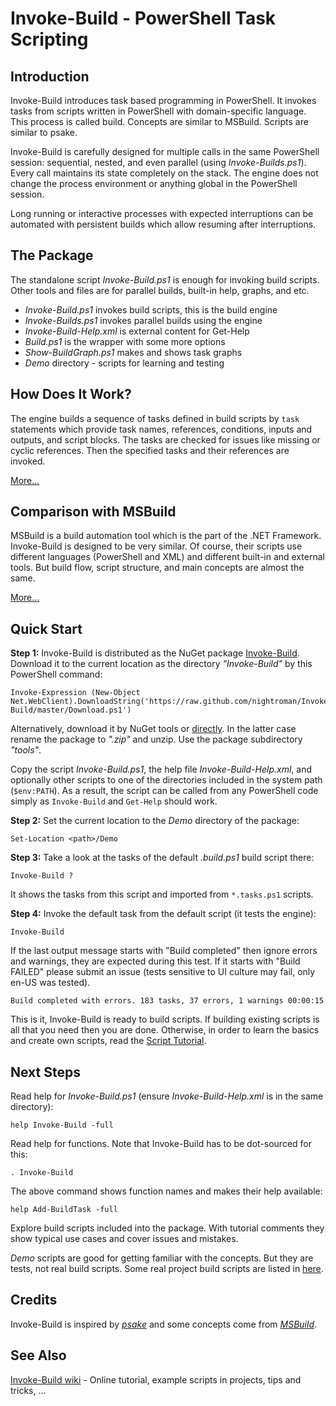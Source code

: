 
Invoke-Build - PowerShell Task Scripting
========================================

## Introduction

Invoke-Build introduces task based programming in PowerShell. It invokes tasks
from scripts written in PowerShell with domain-specific language. This process
is called build. Concepts are similar to MSBuild. Scripts are similar to psake.

Invoke-Build is carefully designed for multiple calls in the same PowerShell
session: sequential, nested, and even parallel (using *Invoke-Builds.ps1*).
Every call maintains its state completely on the stack. The engine does not
change the process environment or anything global in the PowerShell session.

Long running or interactive processes with expected interruptions can be
automated with persistent builds which allow resuming after interruptions.

## The Package

The standalone script *Invoke-Build.ps1* is enough for invoking build scripts.
Other tools and files are for parallel builds, built-in help, graphs, and etc.

* *Invoke-Build.ps1* invokes build scripts, this is the build engine
* *Invoke-Builds.ps1* invokes parallel builds using the engine
* *Invoke-Build-Help.xml* is external content for Get-Help
* *Build.ps1* is the wrapper with some more options
* *Show-BuildGraph.ps1* makes and shows task graphs
* *Demo* directory - scripts for learning and testing

## How Does It Work?

The engine builds a sequence of tasks defined in build scripts by `task`
statements which provide task names, references, conditions, inputs and
outputs, and script blocks. The tasks are checked for issues like missing or
cyclic references. Then the specified tasks and their references are invoked.

[More...](https://github.com/nightroman/Invoke-Build/wiki/How-Build-Works)

## Comparison with MSBuild

MSBuild is a build automation tool which is the part of the .NET Framework.
Invoke-Build is designed to be very similar. Of course, their scripts use
different languages (PowerShell and XML) and different built-in and external
tools. But build flow, script structure, and main concepts are almost the same.

[More...](https://github.com/nightroman/Invoke-Build/wiki/Comparison-with-MSBuild)

## Quick Start

**Step 1:**
Invoke-Build is distributed as the NuGet package [Invoke-Build](https://www.nuget.org/packages/Invoke-Build).
Download it to the current location as the directory *"Invoke-Build"* by this PowerShell command:

    Invoke-Expression (New-Object Net.WebClient).DownloadString('https://raw.github.com/nightroman/Invoke-Build/master/Download.ps1')

Alternatively, download it by NuGet tools or [directly](http://nuget.org/api/v2/package/Invoke-Build).
In the latter case rename the package to *".zip"* and unzip. Use the package
subdirectory *"tools"*.

Copy the script *Invoke-Build.ps1*, the help file *Invoke-Build-Help.xml*, and
optionally other scripts to one of the directories included in the system path
(`$env:PATH`). As a result, the script can be called from any PowerShell code
simply as `Invoke-Build` and `Get-Help` should work.

**Step 2:**
Set the current location to the *Demo* directory of the package:

    Set-Location <path>/Demo

**Step 3:**
Take a look at the tasks of the default *.build.ps1* build script there:

    Invoke-Build ?

It shows the tasks from this script and imported from `*.tasks.ps1` scripts.

**Step 4:**
Invoke the default task from the default script (it tests the engine):

    Invoke-Build

If the last output message starts with "Build completed" then ignore errors and
warnings, they are expected during this test. If it starts with "Build FAILED"
please submit an issue (tests sensitive to UI culture may fail, only en-US was
tested).

    Build completed with errors. 183 tasks, 37 errors, 1 warnings 00:00:15

This is it, Invoke-Build is ready to build scripts. If building existing scripts
is all that you need then you are done. Otherwise, in order to learn the basics
and create own scripts, read the
[Script Tutorial](https://github.com/nightroman/Invoke-Build/wiki/Script-Tutorial).

## Next Steps

Read help for *Invoke-Build.ps1* (ensure *Invoke-Build-Help.xml* is in the same
directory):

    help Invoke-Build -full

Read help for functions. Note that Invoke-Build has to be dot-sourced for this:

    . Invoke-Build

The above command shows function names and makes their help available:

    help Add-BuildTask -full

Explore build scripts included into the package. With tutorial comments they
show typical use cases and cover issues and mistakes.

*Demo* scripts are good for getting familiar with the concepts. But they are
tests, not real build scripts. Some real project build scripts are listed in
[here](https://github.com/nightroman/Invoke-Build/wiki/Build-Scripts-in-Projects).

## Credits

Invoke-Build is inspired by [*psake*](https://github.com/psake/psake) and some
concepts come from [*MSBuild*](http://en.wikipedia.org/wiki/Msbuild).

## See Also

[Invoke-Build wiki](https://github.com/nightroman/Invoke-Build/wiki) -
Online tutorial, example scripts in projects, tips and tricks, ...
